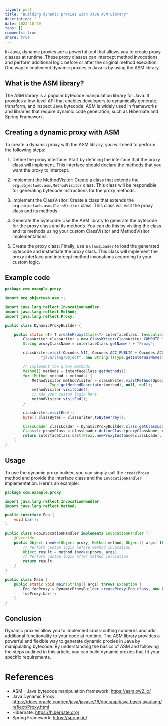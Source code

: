 ```yaml
---
layout: post
title: "Building dynamic proxies with Java ASM Library"
description: " "
date: 2023-10-20
tags: []
comments: true
share: true
---
```


In Java, dynamic proxies are a powerful tool that allows you to create proxy classes at runtime. These proxy classes can intercept method invocations and perform additional logic before or after the original method execution. One way to implement dynamic proxies in Java is by using the ASM library.

## What is the ASM library?

The ASM library is a popular bytecode manipulation library for Java. It provides a low-level API that enables developers to dynamically generate, transform, and inspect Java bytecode. ASM is widely used in frameworks and libraries that require dynamic code generation, such as Hibernate and Spring Framework.

## Creating a dynamic proxy with ASM

To create a dynamic proxy with the ASM library, you will need to perform the following steps:

1. Define the proxy interface: Start by defining the interface that the proxy class will implement. This interface should declare the methods that you want the proxy to intercept.

2. Implement the MethodVisitor: Create a class that extends the `org.objectweb.asm.MethodVisitor` class. This class will be responsible for generating bytecode instructions for the proxy methods.

3. Implement the ClassVisitor: Create a class that extends the `org.objectweb.asm.ClassVisitor` class. This class will visit the proxy class and its methods.

4. Generate the bytecode: Use the ASM library to generate the bytecode for the proxy class and its methods. You can do this by visiting the class and its methods using your custom ClassVisitor and MethodVisitor implementations.

5. Create the proxy class: Finally, use a `ClassLoader` to load the generated bytecode and instantiate the proxy class. This class will implement the proxy interface and intercept method invocations according to your custom logic.

## Example code

```java
package com.example.proxy;

import org.objectweb.asm.*;

import java.lang.reflect.InvocationHandler;
import java.lang.reflect.Method;
import java.lang.reflect.Proxy;

public class DynamicProxyBuilder {

    public static <T> T createProxy(Class<T> interfaceClass, InvocationHandler handler) throws Exception {
        ClassWriter classWriter = new ClassWriter(ClassWriter.COMPUTE_MAXS);
        String proxyClassName = interfaceClass.getName() + "Proxy";

        classWriter.visit(Opcodes.V11, Opcodes.ACC_PUBLIC + Opcodes.ACC_FINAL, proxyClassName, null,
                "java/lang/Object", new String[]{Type.getInternalName(interfaceClass)});

        // Implement the proxy methods
        Method[] methods = interfaceClass.getMethods();
        for (Method method : methods) {
            MethodVisitor methodVisitor = classWriter.visitMethod(Opcodes.ACC_PUBLIC, method.getName(),
                    Type.getMethodDescriptor(method), null, null);
            methodVisitor.visitCode();
            // Add your custom logic here
            methodVisitor.visitEnd();
        }

        classWriter.visitEnd();
        byte[] classBytes = classWriter.toByteArray();

        ClassLoader classLoader = DynamicProxyBuilder.class.getClassLoader();
        Class<?> proxyClass = classLoader.defineClass(proxyClassName, classBytes, 0, classBytes.length);
        return interfaceClass.cast(Proxy.newProxyInstance(classLoader, new Class<?>[]{interfaceClass}, handler));
    }
}
```

## Usage

To use the dynamic proxy builder, you can simply call the `createProxy` method and provide the interface class and the `InvocationHandler` implementation. Here's an example:

```java
package com.example.proxy;

import java.lang.reflect.InvocationHandler;
import java.lang.reflect.Method;

public interface Foo {
    void bar();
}

public class FooInvocationHandler implements InvocationHandler {
    @Override
    public Object invoke(Object proxy, Method method, Object[] args) throws Throwable {
        // Perform custom logic before method invocation
        Object result = method.invoke(proxy, args);
        // Perform custom logic after method invocation
        return result;
    }
}

public class Main {
    public static void main(String[] args) throws Exception {
        Foo fooProxy = DynamicProxyBuilder.createProxy(Foo.class, new FooInvocationHandler());
        fooProxy.bar();
    }
}
```

## Conclusion

Dynamic proxies allow you to implement cross-cutting concerns and add additional functionality to your code at runtime. The ASM library provides a powerful and flexible way to generate dynamic proxies in Java by manipulating bytecode. By understanding the basics of ASM and following the steps outlined in this article, you can build dynamic proxies that fit your specific requirements.

# References
- ASM - Java bytecode manipulation framework: https://asm.ow2.io/
- Java Dynamic Proxy: https://docs.oracle.com/en/java/javase/16/docs/api/java.base/java/lang/reflect/Proxy.html
- Hibernate: https://hibernate.org/
- Spring Framework: https://spring.io/